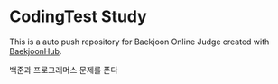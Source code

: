 # CodingTest Study
This is a auto push repository for Baekjoon Online Judge created with [BaekjoonHub](https://github.com/BaekjoonHub/BaekjoonHub).

백준과 프로그래머스 문제를 푼다
